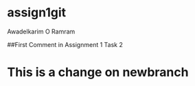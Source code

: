 # assign1git
Awadelkarim O Ramram

##First Comment in Assignment 1 Task 2

# This is a change on newbranch
